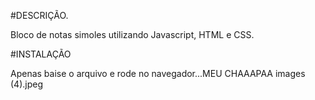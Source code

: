 #DESCRIÇÃO.

Bloco de notas simoles utilizando Javascript, HTML e CSS.

#INSTALAÇÃO

Apenas baise o arquivo e rode no navegador...MEU CHAAAPAA
images (4).jpeg

